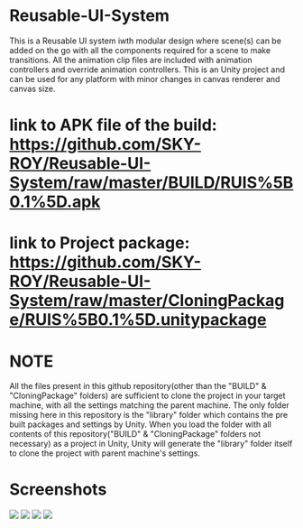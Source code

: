 # Reusable-UI-System

This is a Reusable UI system iwth modular design where scene(s) can be added on the go with all the components required for a scene to make transitions. All the animation clip files are included with animation controllers and override animation controllers. This is an Unity project and can be used for any platform with minor changes in canvas renderer and canvas size. 

# link to APK file of the build: https://github.com/SKY-ROY/Reusable-UI-System/raw/master/BUILD/RUIS%5B0.1%5D.apk
# link to Project package: https://github.com/SKY-ROY/Reusable-UI-System/raw/master/CloningPackage/RUIS%5B0.1%5D.unitypackage

# NOTE
All the files present in this github repository(other than the "BUILD" & "CloningPackage" folders) are sufficient to clone the project in your target machine, with all the settings matching the parent machine. The only folder missing here in this repository is the "library" folder which contains the pre built packages and settings by Unity. When you load the folder with all contents of this repository("BUILD" & "CloningPackage" folders not necessary) as a project in Unity, Unity will generate the "library" folder itself to clone the project with parent machine's settings.

# Screenshots
<img src="BUILD/Screenshots/a3ad81c4-7461-4ff3-9ffb-ec9a785a7531.jpg"> 
<img src="BUILD/Screenshots/573ba25b-664b-430f-a878-9783403a1470.jpg">
<img src="BUILD/Screenshots/f94e9ec5-f885-4241-98d7-b7c824f5c295.jpg"> 
<img src="BUILD/Screenshots/805532bc-95d8-481c-91c0-5dd2355e2a4d.jpg">
